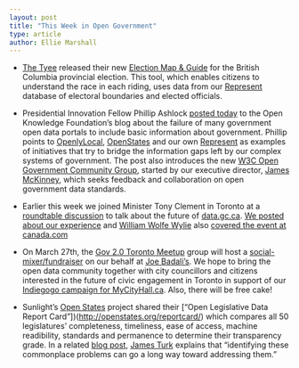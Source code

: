```yaml
---
layout: post
title: "This Week in Open Government"
type: article
author: Ellie Marshall
---
```

- [The Tyee](www.thetyee.ca) released their new [Election Map & Guide](http://election.thetyee.ca/) for the British Columbia provincial election. This tool, which enables citizens to understand the race in each riding, uses data from our [Represent](http://represent.opennorth.ca) database of electoral boundaries and elected officials.  

- Presidential Innovation Fellow Phillip Ashlock [posted today](http://blog.okfn.org/2013/03/15/the-biggest-failure-of-open-data-in-government/) to the Open Knowledge Foundation’s blog about the failure of many government open data portals to include basic information about government. Phillip points to [OpenlyLocal](http://openlylocal.com/), [OpenStates](http://www.openstates.org) and our own [Represent](http://represent.opennorth.ca) as examples of initiatives that try to bridge the information gaps left by our complex systems of government. The post also introduces the new [W3C Open Government Community Group](http://www.w3.org/community/opengov/), started by our executive director, [James McKinney](http://www.opennorth.ca/team), which seeks feedback and collaboration on open government data standards.

- Earlier this week we joined Minister Tony Clement in Toronto at a [roundtable discussion](http://www.marketwire.com/press-release/minister-clement-taps-toronto-open-data-crowd-for-relaunch-of-datagcca-1766518.htm) to talk about the future of [data.gc.ca](http://data.gc.ca). [We posted about our experience](http://blog.opennorth.ca/2013/03/14/open-data-roundtable-with-clement/) and [William Wolfe Wylie](http://www.twitter.com/wolfewylie) also [covered the event at canada.com](http://o.canada.com/2013/03/11/tony-clements-open-data-tour-needs-backup/)

- On March 27th, the [Gov 2.0 Toronto Meetup](http://www.meetup.com/gov20toronto/) group will host a [social-mixer/fundraiser](http://www.meetup.com/gov20toronto/events/109125792/) on our behalf at [Joe Badali’s](https://maps.google.com/maps?q=joe+badali's&ll=43.645284,-79.384117&spn=0.009487,0.016651&fb=1&hq=joe+badali's&cid=0,0,3684416400764556835&t=h&z=16&iwloc=A). We hope to bring the open data community together with city councillors and citizens interested in the future of civic engagement in Toronto in support of our [Indiegogo campaign for MyCityHall.ca](http://www.indiegogo.com/projects/290328/x/1859729). Also, there will be free cake! 

- Sunlight’s [Open States](http://www.openstates.org) project shared their [“Open Legislative Data Report Card”])(http://openstates.org/reportcard/) which compares all 50 legislatures’ completeness, timeliness, ease of access, machine readibility, standards and permanence to determine their transparency grade. In a related [blog post](http://sunlightfoundation.com/blog/2013/03/11/openstates-report-card/), [James Turk](http://sunlightfoundation.com/people/jturk/) explains that “identifying these commonplace problems can go a long way toward addressing them.”
